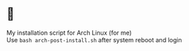 # 🐧
My installation script for Arch Linux (for me) \
Use `bash arch-post-install.sh` after system reboot and login

